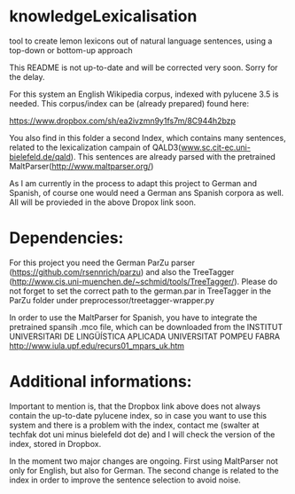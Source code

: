 knowledgeLexicalisation
=======================

tool to create lemon lexicons out of natural language sentences, using a top-down or bottom-up approach



This README is not up-to-date and will be corrected very soon.
Sorry for the delay.







For this system an English Wikipedia corpus, indexed with pylucene 3.5 is needed.
This corpus/index can be (already prepared) found here:

https://www.dropbox.com/sh/ea2ivzmn9y1fs7m/8C944h2bzp

You also find in this folder a second Index, which contains many sentences, related to the lexicalization campain of QALD3(www.sc.cit-ec.uni-bielefeld.de/qald).
This sentences are already parsed with the pretrained MaltParser(http://www.maltparser.org/)

As I am currently in the process to adapt this project to German and Spanish, of course one would need a German ans Spanish corpora as well.
All will be provieded in the above Dropox link soon.




Dependencies:
====================

For this project you need the German ParZu parser (https://github.com/rsennrich/parzu) and also the TreeTagger (http://www.cis.uni-muenchen.de/~schmid/tools/TreeTagger/).
Please do not forget to set the correct path to the german.par in TreeTagger in the ParZu folder under preprocessor/treetagger-wrapper.py 

In order to use the MaltParser for Spanish, you have to integrate the pretrained spansih .mco file, which can be downloaded from the INSTITUT UNIVERSITARI DE LINGÜÍSTICA APLICADA
UNIVERSITAT POMPEU FABRA  http://www.iula.upf.edu/recurs01_mpars_uk.htm


Additional informations:
====================

Important to mention is, that the Dropbox link above does not always contain the up-to-date pylucene index, so in case you want to use this system and there is a problem with the index, contact me (swalter at techfak dot uni minus bielefeld dot de) and I will check the version of the index, stored in Dropbox.

In the moment two major changes are ongoing. First using MaltParser not only for English, but also for German. The second change is related to the index in order to improve the sentence selection to avoid noise.
